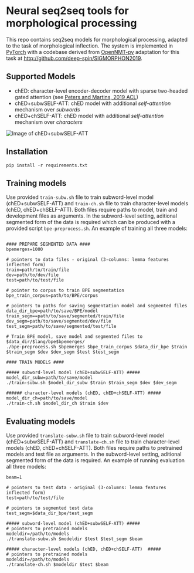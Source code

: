 # Neural seq2seq tools for morphological processing
This repo contains seq2seq models for morphological processing, adapted to the task of morphological inflection.
The system is implemented in [PyTorch](https://github.com/pytorch/pytorch) with a codebase derived from [OpenNMT-py](https://github.com/deep-spin/OpenNMT-entmax) adaptation for this task at http://github.com/deep-spin/SIGMORPHON2019. 

## Supported Models
* chED: character-level encoder-decoder model with sparse two-headed gated attention (see [Peters and Martins, 2019 ACL](https://www.aclweb.org/anthology/W19-4207/))
* chED+subwSELF-ATT: chED model with additional _self-attention_ mechanism over _subwords_
* chED+chSELF-ATT: chED model with additional _self-attention_ mechanism over _characters_

![Image of chED+subwSELF-ATT]()

## Installation
```shell-session
pip install -r requirements.txt
```

## Training models
Use provided `train-subw.sh` file to train subword-level model (chED+subwSELF-ATT) and `train-ch.sh` file to train character-level models (chED, chED+chSELF-ATT). Both files require paths to model, train and development files as arguments. In the subword-level setting, aditional segmented form of the data is required which can be produced with a provided script `bpe-preprocess.sh`. An example of training all three models:

```shell-session
 
#### PREPARE SEGMENTED DATA ####
bpemerges=1000

# pointers to data files - original (3-columns: lemma features inflected form)
train=path/to/train/file
dev=path/to/dev/file
test=path/to/test/file
	
# pointer to corpus to train BPE segmentation
bpe_train_corpus=path/to/BPE/corpus

# pointers to paths for saving segmentation model and segmented files
data_dir_bpe=path/to/save/BPE/model
train_segm==path/to/save/segmented/train/file
dev_segm=path/to/save/segmented/dev/file
test_segm=path/to/save/segmented/test/file

# Train BPE model, save model and segmented files to $data_dir/$lang/bpe$bpemerges/
./bpe-preprocess.sh $bpemerges $bpe_train_corpus $data_dir_bpe $train $train_segm $dev $dev_segm $test $test_segm

#### TRAIN MODELS ####

##### subword-level model (chED+subwSELF-ATT) #####
model_dir_subw=path/to/save/model
./train-subw.sh $model_dir_subw $train $train_segm $dev $dev_segm

###### character-level models (chED, chED+chSELF-ATT) #####
model_dir_ch=path/to/save/model
./train-ch.sh $model_dir_ch $train $dev
```
## Evaluating models
Use provided `translate-subw.sh` file to train subword-level model (chED+subwSELF-ATT) and `translate-ch.sh` file to train character-level models (chED, chED+chSELF-ATT). Both files require paths to pretrained models and test file as arguments. In the subword-level setting, aditional segmented form of the data is required. An example of running evaluation all three models:

```shell-session
beam=1

# pointers to test data - original (3-columns: lemma features inflected form)
test=path/to/test/file

# pointers to segmented test data
test_segm=$data_dir_bpe/test_segm

##### subword-level model (chED+subwSELF-ATT) #####
# pointers to pretrained models
modeldir=/path/to/models
./translate-subw.sh $modeldir $test $test_segm $beam

##### character-level models (chED, chED+chSELF-ATT)  #####
# pointers to pretrained models
modeldir=/path/to/models
./translate-ch.sh $modeldir $test $beam 
```
